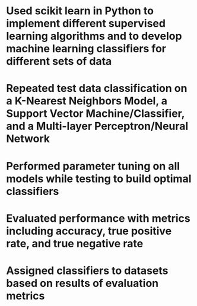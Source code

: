 #	Used scikit learn in Python to implement different supervised learning algorithms and to develop machine learning classifiers for different sets of data
#	Repeated test data classification on a K-Nearest Neighbors Model, a Support Vector Machine/Classifier, and a Multi-layer Perceptron/Neural Network
#	Performed parameter tuning on all models while testing to build optimal classifiers  
#	Evaluated performance with metrics including accuracy, true positive rate, and true negative rate
#	Assigned classifiers to datasets based on results of evaluation metrics 
